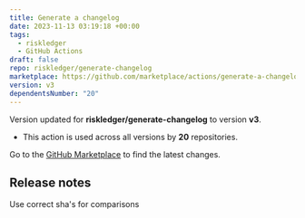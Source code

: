 ```yaml
---
title: Generate a changelog
date: 2023-11-13 03:19:18 +00:00
tags:
  - riskledger
  - GitHub Actions
draft: false
repo: riskledger/generate-changelog
marketplace: https://github.com/marketplace/actions/generate-a-changelog
version: v3
dependentsNumber: "20"
---
```



Version updated for **riskledger/generate-changelog** to version **v3**.
- This action is used across all versions by **20** repositories.

Go to the [GitHub Marketplace](https://github.com/marketplace/actions/generate-a-changelog) to find the latest changes.

## Release notes

Use correct sha's for comparisons
